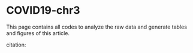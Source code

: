 # COVID19-chr3

This page contains all codes to analyze the raw data and generate tables and figures of this article.

citation:
